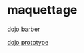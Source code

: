 # maquettage

[dojo barber](https://www.figma.com/file/ztajefIO1pSZl4KSgdpS7D/Dojobarbier?node-id=0%3A1)

[dojo prototype](https://www.figma.com/file/ztajefIO1pSZl4KSgdpS7D/Dojobarbier?node-id=1%3A2)
